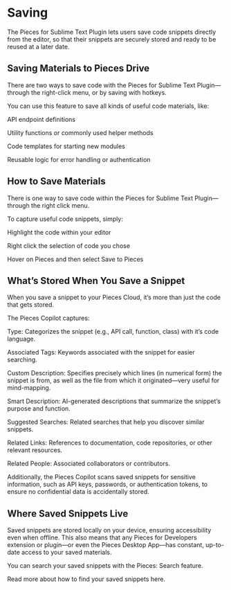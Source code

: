 # Saving

The Pieces for Sublime Text Plugin lets users save code snippets directly from the editor, so that their snippets are securely stored and ready to be reused at a later date.

## Saving Materials to Pieces Drive

There are two ways to save code with the Pieces for Sublime Text Plugin—through the right-click menu, or by saving with hotkeys.

You can use this feature to save all kinds of useful code materials, like:

API endpoint definitions

Utility functions or commonly used helper methods

Code templates for starting new modules

Reusable logic for error handling or authentication

## How to Save Materials

There is one way to save code within the Pieces for Sublime Text Plugin—through the right click menu.

To capture useful code snippets, simply:

Highlight the code within your editor

Right click the selection of code you chose

Hover on Pieces and then select Save to Pieces



## What’s Stored When You Save a Snippet

When you save a snippet to your Pieces Cloud, it’s more than just the code that gets stored.

The Pieces Copilot captures:

Type: Categorizes the snippet (e.g., API call, function, class) with it’s code language.

Associated Tags: Keywords associated with the snippet for easier searching.

Custom Description: Specifies precisely which lines (in numerical form) the snippet is from, as well as the file from which it originated—very useful for mind-mapping.

Smart Description: AI-generated descriptions that summarize the snippet’s purpose and function.

Suggested Searches: Related searches that help you discover similar snippets.

Related Links: References to documentation, code repositories, or other relevant resources.

Related People: Associated collaborators or contributors.



Additionally, the Pieces Copilot scans saved snippets for sensitive information, such as API keys, passwords, or authentication tokens, to ensure no confidential data is accidentally stored.

## Where Saved Snippets Live

Saved snippets are stored locally on your device, ensuring accessibility even when offline. This also means that any Pieces for Developers extension or plugin—or even the Pieces Desktop App—has constant, up-to-date access to your saved materials.

You can search your saved snippets with the Pieces: Search feature.

Read more about how to find your saved snippets here.